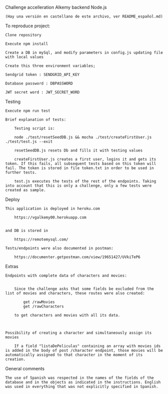 Challenge accelleration Alkemy backend Node.js

    (Hay una versión en castellano de este archivo, ver README_español.md)

To reproduce project:

    Clone repository

    Execute npm install

    Create a DB in mySql, and modify parameters in config.js updating file with local values

    Create this three environment variables;

    Sendgrid token : SENDGRID_API_KEY

    Database password : DBPASSWORD

    JWT secret word : JWT_SECRET_WORD

Testing

    Execute npm run test

    Brief explanation of tests:

        Testing script is:

        node ./test/resetSeedDB.js && mocha ./test/createFirstUser.js ./test/test.js --exit

        resetSeedDB.js resets Db and fills it with testing values

        createFirstUser.js creates a first user, logins it and gets its token. If this fails, all subsequent tests based on this token will fail. The token is stored in file token.txt in order to be used in further tests.

        test.js executes the tests of the rest of the endpoints. Taking into account that this is only a challenge, only a few tests were created as sample.

Deploy

    This application is deployed in heroku.com

        https://vgalkemy00.herokuapp.com


    and DB is stored in

        https://remotemysql.com/

    Tests/endpoints were also documented in postman:

        https://documenter.getpostman.com/view/19651427/UVkiTeP6

Extras

    Endpoints with complete data of characters and movies:


        Since the challenge asks that some fields be excluded from the list of movies and characters, these routes were also created:

            get /rawMovies
            get /rawCharacters

        to get characters and movies with all its data.



    Possibility of creating a character and simultaneously assign its movies

        If a field "listaDePeliculas" containing an array with movies ids is added in the body of post /character endpoint, those movies will be automatically assigned to that character in the moment of its creation.

General comments

    The use of Spanish was respected in the names of the fields of the database and in the objects as indicated in the instructions. English was used in everything that was not explicitly specified in Spanish.
